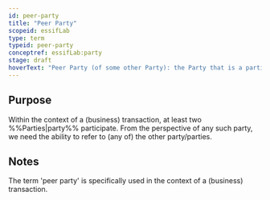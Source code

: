 ```yaml
---
id: peer-party
title: "Peer Party"
scopeid: essifLab
type: term
typeid: peer-party
conceptref: essifLab:party
stage: draft
hoverText: "Peer Party (of some other Party): the Party that is a participant in a transaction of that other Party."
---
```


## Purpose
<!--State the purpose(s) for which it is necessary (or at least: desirable) to define <New Term>.-->
Within the context of a (business) transaction, at least two %%Parties|party%% participate. From the perspective of any such party, we need the ability to refer to (any of) the other party/parties.

## Notes
<!--Usually, the meaning of a term will not be _exactly_ the same as that of the concept to which it refers. Often, there are slight differences in meaning, or the term may emphasize specific characteristics of the concept, so as to accommodate specific needs of the scope in which it is defined. Please describe such deviations/emphasized characteristics in this section, and which needs that helps accommodate.-->
The term 'peer party' is specifically used in the context of a (business) transaction.
